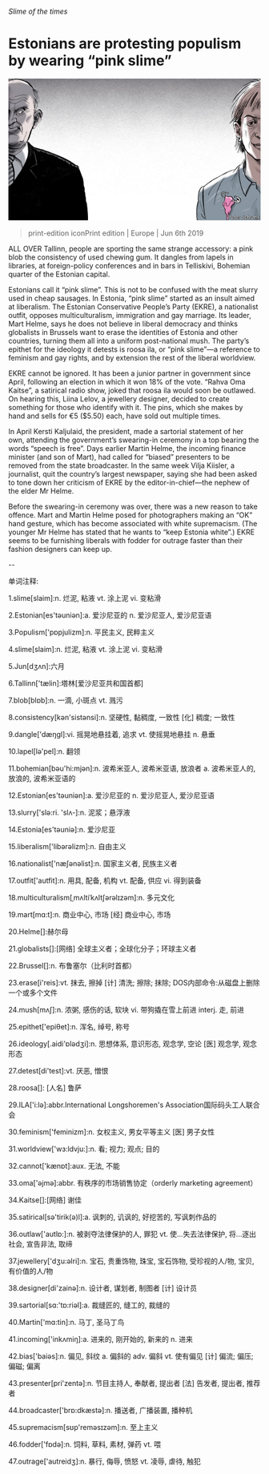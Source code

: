 ###### Slime of the times

# Estonians are protesting populism by wearing “pink slime” 

![image](images/20190608_EUD001_0.jpg) 

> print-edition iconPrint edition | Europe | Jun 6th 2019 

ALL OVER Tallinn, people are sporting the same strange accessory: a pink blob the consistency of used chewing gum. It dangles from lapels in libraries, at foreign-policy conferences and in bars in Telliskivi, Bohemian quarter of the Estonian capital. 

Estonians call it “pink slime”. This is not to be confused with the meat slurry used in cheap sausages. In Estonia, “pink slime” started as an insult aimed at liberalism. The Estonian Conservative People’s Party (EKRE), a nationalist outfit, opposes multiculturalism, immigration and gay marriage. Its leader, Mart Helme, says he does not believe in liberal democracy and thinks globalists in Brussels want to erase the identities of Estonia and other countries, turning them all into a uniform post-national mush. The party’s epithet for the ideology it detests is roosa ila, or “pink slime”—a reference to feminism and gay rights, and by extension the rest of the liberal worldview. 

EKRE cannot be ignored. It has been a junior partner in government since April, following an election in which it won 18% of the vote. “Rahva Oma Kaitse”, a satirical radio show, joked that roosa ila would soon be outlawed. On hearing this, Liina Lelov, a jewellery designer, decided to create something for those who identify with it. The pins, which she makes by hand and sells for €5 ($5.50) each, have sold out multiple times. 

In April Kersti Kaljulaid, the president, made a sartorial statement of her own, attending the government’s swearing-in ceremony in a top bearing the words “speech is free”. Days earlier Martin Helme, the incoming finance minister (and son of Mart), had called for “biased” presenters to be removed from the state broadcaster. In the same week Vilja Kiisler, a journalist, quit the country’s largest newspaper, saying she had been asked to tone down her criticism of EKRE by the editor-in-chief—the nephew of the elder Mr Helme. 

Before the swearing-in ceremony was over, there was a new reason to take offence. Mart and Martin Helme posed for photographers making an “OK” hand gesture, which has become associated with white supremacism. (The younger Mr Helme has stated that he wants to “keep Estonia white”.) EKRE seems to be furnishing liberals with fodder for outrage faster than their fashion designers can keep up. 

-- 

 单词注释:

1.slime[slaim]:n. 烂泥, 粘液 vt. 涂上泥 vi. 变粘滑 

2.Estonian[es'tәuniәn]:a. 爱沙尼亚的 n. 爱沙尼亚人, 爱沙尼亚语 

3.Populism['pɒpjulizm]:n. 平民主义, 民粹主义 

4.slime[slaim]:n. 烂泥, 粘液 vt. 涂上泥 vi. 变粘滑 

5.Jun[dʒʌn]:六月 

6.Tallinn['tælin]:塔林[爱沙尼亚共和国首都] 

7.blob[blɒb]:n. 一滴, 小斑点 vt. 溅污 

8.consistency[kәn'sistәnsi]:n. 坚硬性, 黏稠度, 一致性 [化] 稠度; 一致性 

9.dangle['dæŋgl]:vi. 摇晃地悬挂着, 追求 vt. 使摇晃地悬挂 n. 悬垂 

10.lapel[lә'pel]:n. 翻领 

11.bohemian[bәu'hi:mjәn]:n. 波希米亚人, 波希米亚语, 放浪者 a. 波希米亚人的, 放浪的, 波希米亚语的 

12.Estonian[es'tәuniәn]:a. 爱沙尼亚的 n. 爱沙尼亚人, 爱沙尼亚语 

13.slurry['slә:ri. 'slʌ-]:n. 泥浆；悬浮液 

14.Estonia[es'tәuniә]:n. 爱沙尼亚 

15.liberalism['libәrәlizm]:n. 自由主义 

16.nationalist['næʃәnәlist]:n. 国家主义者, 民族主义者 

17.outfit['autfit]:n. 用具, 配备, 机构 vt. 配备, 供应 vi. 得到装备 

18.multiculturalism[ˌmʌltiˈkʌltʃərəlɪzəm]:n. 多元文化 

19.mart[mɑ:t]:n. 商业中心, 市场 [经] 商业中心, 市场 

20.Helme[]:赫尔母 

21.globalists[]:[网络] 全球主义者；全球化分子；环球主义者 

22.Brussel[]:n. 布鲁塞尔（比利时首都） 

23.erase[i'reis]:vt. 抹去, 擦掉 [计] 清洗; 擦除; 抹除; DOS内部命令:从磁盘上删除一个或多个文件 

24.mush[mʌʃ]:n. 浓粥, 感伤的话, 软块 vi. 带狗撬在雪上前进 interj. 走, 前进 

25.epithet['epiθet]:n. 浑名, 绰号, 称号 

26.ideology[.aidi'ɒlәdʒi]:n. 思想体系, 意识形态, 观念学, 空论 [医] 观念学, 观念形态 

27.detest[di'test]:vt. 厌恶, 憎恨 

28.roosa[]: [人名] 鲁萨 

29.ILA['i:lә]:abbr.International Longshoremen's Association国际码头工人联合会 

30.feminism['feminizm]:n. 女权主义, 男女平等主义 [医] 男子女性 

31.worldview['wɜ:ldvju:]:n. 看; 视力; 观点; 目的 

32.cannot['kænɒt]:aux. 无法, 不能 

33.oma['әjmә]:abbr. 有秩序的市场销售协定（orderly marketing agreement） 

34.Kaitse[]:[网络] 谢佳 

35.satirical[sә'tirik(ә)l]:a. 讽刺的, 讥讽的, 好挖苦的, 写讽刺作品的 

36.outlaw['autlɒ:]:n. 被剥夺法律保护的人, 罪犯 vt. 使...失去法律保护, 将...逐出社会, 宣告非法, 取缔 

37.jewellery['dʒu:әlri]:n. 宝石, 贵重饰物, 珠宝, 宝石饰物, 受珍视的人/物, 宝贝, 有价值的人/物 

38.designer[di'zainә]:n. 设计者, 谋划者, 制图者 [计] 设计员 

39.sartorial[sɑ:'tɒ:riәl]:a. 裁缝匠的, 缝工的, 裁缝的 

40.Martin['mɑ:tin]:n. 马丁, 圣马丁鸟 

41.incoming['inkʌmiŋ]:a. 进来的, 刚开始的, 新来的 n. 进来 

42.bias['baiәs]:n. 偏见, 斜纹 a. 偏斜的 adv. 偏斜 vt. 使有偏见 [计] 偏流; 偏压; 偏磁; 偏离 

43.presenter[pri'zentә]:n. 节目主持人, 奉献者, 提出者 [法] 告发者, 提出者, 推荐者 

44.broadcaster['brɒ:dkæstә]:n. 播送者, 广播装置, 播种机 

45.supremacism[sʊp'reməsɪzəm]:n. 至上主义 

46.fodder['fɒdә]:n. 饲料, 草料, 素材, 弹药 vt. 喂 

47.outrage['autreidʒ]:n. 暴行, 侮辱, 愤怒 vt. 凌辱, 虐待, 触犯 


